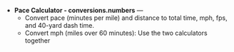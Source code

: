 - **Pace Calculator - conversions.numbers** — <br />
	* Convert pace (minutes per mile) and distance to total time, mph, fps, and 40-yard dash time.
	* Convert mph (miles over 60 minutes): Use the two calculators together